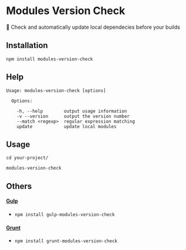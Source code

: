 # Modules Version Check

🔎 Check and automatically update local dependecies before your builds

## Installation

```
npm install modules-version-check
```

## Help

```
Usage: modules-version-check [options]

  Options:

    -h, --help        output usage information
    -v --version      output the version number
    --match <regexp>  regular expression matching
    update            update local modules
```

## Usage

```
cd your-project/

modules-version-check
```

## Others

#### [Gulp](https://github.com/FrendEr/gulp-modules-version-check)

* `npm install gulp-modules-version-check`

#### [Grunt](https://github.com/FrendEr/grunt-modules-version-check)

* `npm install grunt-modules-version-check`
